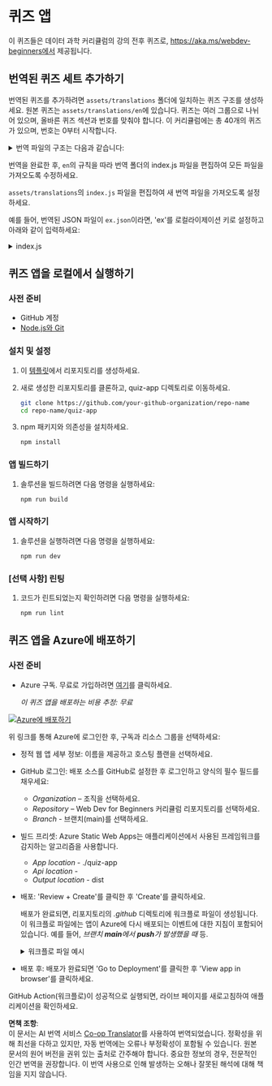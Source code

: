 <!--
CO_OP_TRANSLATOR_METADATA:
{
  "original_hash": "5301875c55bb305e6046bed3a4fd06d2",
  "translation_date": "2025-08-24T00:23:54+00:00",
  "source_file": "quiz-app/README.md",
  "language_code": "ko"
}
-->
# 퀴즈 앱

이 퀴즈들은 데이터 과학 커리큘럼의 강의 전후 퀴즈로, https://aka.ms/webdev-beginners에서 제공됩니다.

## 번역된 퀴즈 세트 추가하기

번역된 퀴즈를 추가하려면 `assets/translations` 폴더에 일치하는 퀴즈 구조를 생성하세요. 원본 퀴즈는 `assets/translations/en`에 있습니다. 퀴즈는 여러 그룹으로 나뉘어 있으며, 올바른 퀴즈 섹션과 번호를 맞춰야 합니다. 이 커리큘럼에는 총 40개의 퀴즈가 있으며, 번호는 0부터 시작합니다.

<details>
<summary>번역 파일의 구조는 다음과 같습니다:</summary>

```
[
    {
        "title": "A title",
        "complete": "A complete button title",
        "error": "An error message upon selecting the wrong answer",
        "quizzes": [
            {
                "id": 1,
                "title": "Title",
                "quiz": [
                    {
                        "questionText": "The question asked",
                        "answerOptions": [
                            {
                                "answerText": "Option 1 title",
                                "isCorrect": true
                            },
                            {
                                "answerText": "Option 2 title",
                                "isCorrect": false
                            }
                        ]
                    }
                ]
            }
        ]
    }
]
```
</details>

번역을 완료한 후, `en`의 규칙을 따라 번역 폴더의 index.js 파일을 편집하여 모든 파일을 가져오도록 수정하세요.

`assets/translations`의 `index.js` 파일을 편집하여 새 번역 파일을 가져오도록 설정하세요.

예를 들어, 번역된 JSON 파일이 `ex.json`이라면, 'ex'를 로컬라이제이션 키로 설정하고 아래와 같이 입력하세요:

<details>
<summary>index.js</summary>

```
import ex from "./ex.json";

// if 'ex' is localization key then enter it like so in `messages` to expose it 

const messages = {
  ex: ex[0],
};

export default messages;
```

</details>

## 퀴즈 앱을 로컬에서 실행하기

### 사전 준비

- GitHub 계정
- [Node.js와 Git](https://nodejs.org/)

### 설치 및 설정

1. 이 [템플릿](https://github.com/new?template_name=Web-Dev-For-Beginners&template_owner=microsoft)에서 리포지토리를 생성하세요.

1. 새로 생성한 리포지토리를 클론하고, quiz-app 디렉토리로 이동하세요.

   ```bash
   git clone https://github.com/your-github-organization/repo-name
   cd repo-name/quiz-app
   ```

1. npm 패키지와 의존성을 설치하세요.

   ```bash
   npm install
   ```

### 앱 빌드하기

1. 솔루션을 빌드하려면 다음 명령을 실행하세요:

   ```bash
   npm run build
   ```

### 앱 시작하기

1. 솔루션을 실행하려면 다음 명령을 실행하세요:

    ```bash
    npm run dev
    ```

### [선택 사항] 린팅

1. 코드가 린트되었는지 확인하려면 다음 명령을 실행하세요:

    ```bash
    npm run lint
    ```

## 퀴즈 앱을 Azure에 배포하기

### 사전 준비
- Azure 구독. 무료로 가입하려면 [여기](https://aka.ms/azure-free)를 클릭하세요.

    _이 퀴즈 앱을 배포하는 비용 추정: 무료_

[![Azure에 배포하기](https://aka.ms/deploytoazurebutton)](https://portal.azure.com/#create/Microsoft.StaticApp)

위 링크를 통해 Azure에 로그인한 후, 구독과 리소스 그룹을 선택하세요:

- 정적 웹 앱 세부 정보: 이름을 제공하고 호스팅 플랜을 선택하세요.
- GitHub 로그인: 배포 소스를 GitHub로 설정한 후 로그인하고 양식의 필수 필드를 채우세요:
    - *Organization* – 조직을 선택하세요.
    - *Repository* – Web Dev for Beginners 커리큘럼 리포지토리를 선택하세요.
    - *Branch* - 브랜치(main)를 선택하세요.
- 빌드 프리셋: Azure Static Web Apps는 애플리케이션에서 사용된 프레임워크를 감지하는 알고리즘을 사용합니다.
    - *App location* - ./quiz-app
    - *Api location* -
    - *Output location* - dist
- 배포: 'Review + Create'를 클릭한 후 'Create'를 클릭하세요.

    배포가 완료되면, 리포지토리의 *.github* 디렉토리에 워크플로 파일이 생성됩니다. 이 워크플로 파일에는 앱이 Azure에 다시 배포되는 이벤트에 대한 지침이 포함되어 있습니다. 예를 들어, _브랜치 **main**에서 **push**가 발생했을 때_ 등.

    <details>
    <summary>워크플로 파일 예시</summary>
    GitHub Actions 워크플로 파일의 예시는 다음과 같습니다:
    name: Azure Static Web Apps CI/CD

    ```
    on:
    push:
        branches:
        - main
    pull_request:
        types: [opened, synchronize, reopened, closed]
        branches:
        - main

    jobs:
    build_and_deploy_job:
        runs-on: ubuntu-latest
        name: Build and Deploy Job
        steps:
        - uses: actions/checkout@v2
        - name: Build And Deploy
            id: builddeploy
            uses: Azure/static-web-apps-deploy@v1
            with:
            azure_static_web_apps_api_token: ${{ secrets.AZURE_STATIC_WEB_APPS_API_TOKEN }}
            repo_token: ${{ secrets.GITHUB_TOKEN }}
            action: "upload"
            app_location: "quiz-app" # App source code path
            api_location: ""API source code path optional
            output_location: "dist" #Built app content directory - optional
    ```

    </details>

- 배포 후: 배포가 완료되면 'Go to Deployment'를 클릭한 후 'View app in browser'를 클릭하세요.

GitHub Action(워크플로)이 성공적으로 실행되면, 라이브 페이지를 새로고침하여 애플리케이션을 확인하세요.

**면책 조항**:  
이 문서는 AI 번역 서비스 [Co-op Translator](https://github.com/Azure/co-op-translator)를 사용하여 번역되었습니다. 정확성을 위해 최선을 다하고 있지만, 자동 번역에는 오류나 부정확성이 포함될 수 있습니다. 원본 문서의 원어 버전을 권위 있는 출처로 간주해야 합니다. 중요한 정보의 경우, 전문적인 인간 번역을 권장합니다. 이 번역 사용으로 인해 발생하는 오해나 잘못된 해석에 대해 책임을 지지 않습니다.